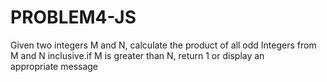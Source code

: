 # PROBLEM4-JS
Given two integers M and N, calculate the product of all odd Integers from M and N inclusive.if M is greater than N, return 1 or display an appropriate message
